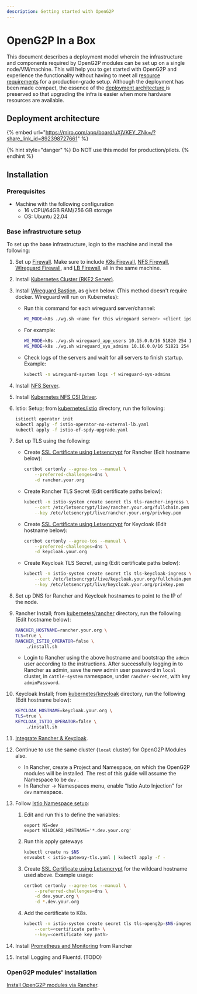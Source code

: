 ```yaml
---
description: Getting started with OpenG2P
---
```


# OpenG2P In a Box

This document describes a deployment model wherein the infrastructure and components required by OpenG2P modules can be set up on a single node/VM/machine. This will help you to get started with OpenG2P and experience the functionality without having to meet all r[esource requirements](hardware-requirements.md) for a production-grade setup. Although the deployment has been made compact, the essence of the [deployment architecture ](./#deployment-architecture)is preserved so that upgrading the infra is easier when more hardware resources are available.

## Deployment architecture

{% embed url="https://miro.com/app/board/uXjVKEY_ZNk=/?share_link_id=892398727661" %}

{% hint style="danger" %}
Do NOT use this model for production/pilots.
{% endhint %}

## Installation

### Prerequisites

* Machine with the following configuration
  * 16 vCPU/64GB RAM/256 GB storage
  * OS: Ubuntu 22.04

### Base infrastructure setup

To set up the base infrastructure, login to the machine and install the following:

1. Set up [Firewall](base-infrastructure/openg2p-cluster/cluster-setup/firewall.md). Make sure to include [K8s Firewall](base-infrastructure/openg2p-cluster/cluster-setup/firewall.md#firewall-rules-for-kubernetes-node), [NFS Firewall](base-infrastructure/openg2p-cluster/cluster-setup/firewall.md#firewall-rules-for-nfs), [Wireguard Firewall](base-infrastructure/openg2p-cluster/cluster-setup/firewall.md#firewall-rules-for-wireguard), and [LB Firewall](base-infrastructure/openg2p-cluster/cluster-setup/firewall.md#firewall-rules-for-load-balancer), all in the same machine.
2. Install [Kubernetes Cluster (RKE2 Server)](base-infrastructure/openg2p-cluster/cluster-setup/#cluster-installation).
3. Install [Wireguard Bastion](base-infrastructure/wireguard-bastion/#installation), as given below. (This method doesn't require docker. Wireguard will run on Kubernetes):
   *   Run this command for each wireguard server/channel:

       ```bash
       WG_MODE=k8s ./wg.sh <name for this wireguard server> <client ips subnet mask> <port> <no of peers> <subnet mask of the cluster nodes & lbs>
       ```
   *   For example:

       ```bash
       WG_MODE=k8s ./wg.sh wireguard_app_users 10.15.0.0/16 51820 254 172.16.0.0/24
       WG_MODE=k8s ./wg.sh wireguard_sys_admins 10.16.0.0/16 51821 254 172.16.0.0/24
       ```
   *   Check logs of the servers and wait for all servers to finish startup. Example:

       ```bash
       kubectl -n wireguard-system logs -f wireguard-sys-admins
       ```
4. Install [NFS Server](base-infrastructure/nfs-server.md#installation).
5. Install [Kubernetes NFS CSI Driver](base-infrastructure/openg2p-cluster/cluster-setup/#nfs-client-provisioner).
6.  Istio: Setup; from [kubernetes/istio](https://github.com/OpenG2P/openg2p-deployment/tree/main/kubernetes/istio) directory, run the following:

    ```bash
    istioctl operator init
    kubectl apply -f istio-operator-no-external-lb.yaml
    kubectl apply -f istio-ef-spdy-upgrade.yaml
    ```
7. Set up TLS using the following:
   *   Create [SSL Certificate using Letsencrypt](deployment-guide/ssl-certificates-using-letsencrypt.md) for Rancher (Edit hostname below):

       ```bash
       certbot certonly --agree-tos --manual \
           --preferred-challenges=dns \
           -d rancher.your.org
       ```
   *   Create Rancher TLS Secret (Edit certificate paths below):

       ```bash
       kubectl -n istio-system create secret tls tls-rancher-ingress \
           --cert /etc/letsencrypt/live/rancher.your.org/fullchain.pem \
           --key /etc/letsencrypt/live/rancher.your.org/privkey.pem
       ```
   *   Create [SSL Certificate using Letsencrypt](deployment-guide/ssl-certificates-using-letsencrypt.md) for Keycloak (Edit hostname below):

       ```bash
       certbot certonly --agree-tos --manual \
           --preferred-challenges=dns \
           -d keycloak.your.org
       ```
   *   Create Keycloak TLS Secret, using (Edit certificate paths below):

       ```bash
       kubectl -n istio-system create secret tls tls-keycloak-ingress \
           --cert /etc/letsencrypt/live/keycloak.your.org/fullchain.pem \
           --key /etc/letsencrypt/live/keycloak.your.org/privkey.pem
       ```
8. Set up DNS for Rancher and Keycloak hostnames to point to the IP of the node.
9.  Rancher Install; from [kubernetes/rancher](https://github.com/OpenG2P/openg2p-deployment/tree/main/kubernetes/rancher) directory, run the following (Edit hostname below):

    ```bash
    RANCHER_HOSTNAME=rancher.your.org \
    TLS=true \
    RANCHER_ISTIO_OPERATOR=false \
        ./install.sh
    ```

    * Login to Rancher using the above hostname and bootstrap the `admin` user according to the instructions. After successfully logging in to Rancher as admin, save the new admin user password in `local` cluster, in `cattle-system` namespace, under `rancher-secret`, with key `adminPassword`.
10. Keycloak Install; from [kubernetes/keycloak](https://github.com/OpenG2P/openg2p-deployment/tree/main/kubernetes/keycloak) directory, run the following (Edit hostname below):

    ```bash
    KEYCLOAK_HOSTNAME=keycloak.your.org \
    TLS=true \
    KEYCLOAK_ISTIO_OPERATOR=false \
        ./install.sh
    ```
11. [Integrate Rancher & Keycloak](base-infrastructure/rancher.md#rancher-keycloak-integration).
12. Continue to use the same cluster (`local` cluster) for OpenG2P Modules also.
    * In Rancher, create a Project and Namespace, on which the OpenG2P modules will be installed. The rest of this guide will assume the Namespace to be `dev` .
    * In Rancher -> Namespaces menu, enable "Istio Auto Injection" for `dev` namespace.
13. Follow [Istio Namespace setup](base-infrastructure/openg2p-cluster/cluster-setup/istio.md#namespace-setup):
    1.  Edit and run this to define the variables:

        ```
        export NS=dev
        export WILDCARD_HOSTNAME='*.dev.your.org'
        ```
    2.  Run this apply gateways

        ```bash
        kubectl create ns $NS
        envsubst < istio-gateway-tls.yaml | kubectl apply -f -
        ```
    3.  Create [SSL Certificate using Letsencrypt](deployment-guide/ssl-certificates-using-letsencrypt.md) for the wildcard hostname used above. Example usage:

        ```bash
        certbot certonly --agree-tos --manual \
            --preferred-challenges=dns \
            -d dev.your.org \
            -d *.dev.your.org
        ```
    4.  Add the certificate to K8s.

        ```bash
        kubectl -n istio-system create secret tls tls-openg2p-$NS-ingress \
            --cert=<certificate path> \
            --key=<certificate key path>
        ```
14. Install [Prometheus and Monitoring](base-infrastructure/openg2p-cluster/prometheus-and-grafana.md) from Rancher
15. Install Logging and Fluentd. (TODO)

### OpenG2P modules' installation

[Install OpenG2P modules via Rancher](../spar/deployment.md#installation-using-rancher-ui). &#x20;
